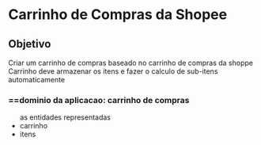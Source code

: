 <h1> Carrinho de Compras da Shopee</h1>

<h2>Objetivo</h2>

Criar um carrinho de compras baseado no carrinho de compras da shoppe
Carrinho deve armazenar os itens e fazer o calculo de sub-itens automaticamente

<h3>==dominio da aplicacao: carrinho de compras</h3>

<ul>as entidades representadas
    <li>carrinho</li>
    <li>itens</li>
</ul>